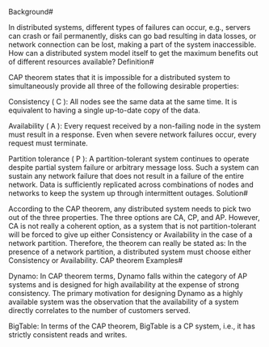 Background#

In distributed systems, different types of failures can occur, e.g., servers can crash or fail permanently, disks can go bad resulting in data losses, or network connection can be lost, making a part of the system inaccessible. How can a distributed system model itself to get the maximum benefits out of different resources available?
Definition#

CAP theorem states that it is impossible for a distributed system to simultaneously provide all three of the following desirable properties:

Consistency ( C ): All nodes see the same data at the same time. It is equivalent to having a single up-to-date copy of the data.

Availability ( A ): Every request received by a non-failing node in the system must result in a response. Even when severe network failures occur, every request must terminate.

Partition tolerance ( P ): A partition-tolerant system continues to operate despite partial system failure or arbitrary message loss. Such a system can sustain any network failure that does not result in a failure of the entire network. Data is sufficiently replicated across combinations of nodes and networks to keep the system up through intermittent outages.
Solution#

According to the CAP theorem, any distributed system needs to pick two out of the three properties. The three options are CA, CP, and AP. However, CA is not really a coherent option, as a system that is not partition-tolerant will be forced to give up either Consistency or Availability in the case of a network partition. Therefore, the theorem can really be stated as: In the presence of a network partition, a distributed system must choose either Consistency or Availability.
CAP theorem
Examples#

Dynamo: In CAP theorem terms, Dynamo falls within the category of AP systems and is designed for high availability at the expense of strong consistency. The primary motivation for designing Dynamo as a highly available system was the observation that the availability of a system directly correlates to the number of customers served.

BigTable: In terms of the CAP theorem, BigTable is a CP system, i.e., it has strictly consistent reads and writes.

